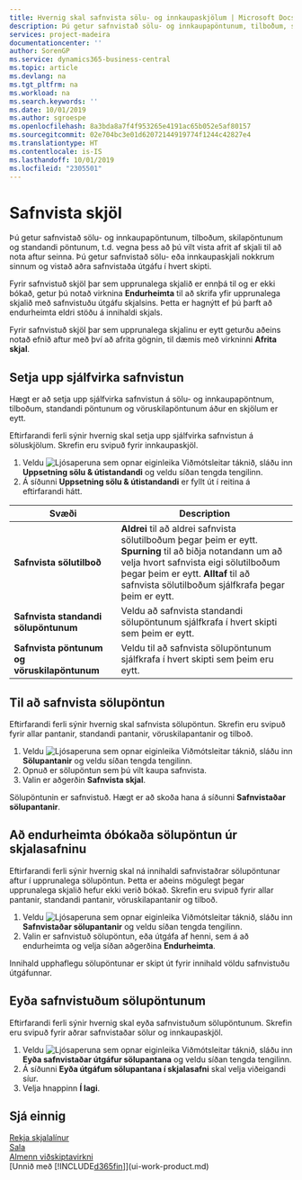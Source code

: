 ```yaml
---
title: Hvernig skal safnvista sölu- og innkaupaskjölum | Microsoft Docs
description: Þú getur safnvistað sölu- og innkaupapöntunum, tilboðum, skilapöntunum og standandi pöntunum og þú getur notað skráða skjalið til að endurskapa skjalið sem það var safnvistað frá.
services: project-madeira
documentationcenter: ''
author: SorenGP
ms.service: dynamics365-business-central
ms.topic: article
ms.devlang: na
ms.tgt_pltfrm: na
ms.workload: na
ms.search.keywords: ''
ms.date: 10/01/2019
ms.author: sgroespe
ms.openlocfilehash: 8a3bda8a7f4f953265e4191ac65b052e5af80157
ms.sourcegitcommit: 02e704bc3e01d62072144919774f1244c42827e4
ms.translationtype: HT
ms.contentlocale: is-IS
ms.lasthandoff: 10/01/2019
ms.locfileid: "2305501"
---
```

# <a name="archive-documents"></a>Safnvista skjöl
Þú getur safnvistað sölu- og innkaupapöntunum, tilboðum, skilapöntunum og standandi pöntunum, t.d. vegna þess að þú vilt vista afrit af skjali til að nota aftur seinna. Þú getur safnvistað sölu- eða innkaupaskjali nokkrum sinnum og vistað aðra safnvistaða útgáfu í hvert skipti.

Fyrir safnvistuð skjöl þar sem upprunalega skjalið er ennþá til og er ekki bókað, getur þú notað virknina **Endurheimta** til að skrifa yfir upprunalega skjalið með safnvistuðu útgáfu skjalsins. Þetta er hagnýtt ef þú þarft að endurheimta eldri stöðu á innihaldi skjals.

Fyrir safnvistuð skjöl þar sem upprunalega skjalinu er eytt geturðu aðeins notað efnið aftur með því að afrita gögnin, til dæmis með virkninni **Afrita skjal**.   

## <a name="to-set-up-automatic-document-archiving"></a>Setja upp sjálfvirka safnvistun  
Hægt er að setja upp sjálfvirka safnvistun á sölu- og innkaupapöntnum, tilboðum, standandi pöntunum og vöruskilapöntunum áður en skjölum er eytt.

Eftirfarandi ferli sýnir hvernig skal setja upp sjálfvirka safnvistun á söluskjölum. Skrefin eru svipuð fyrir innkaupaskjöl.
1.  Veldu ![Ljósaperuna sem opnar eiginleika Viðmótsleitar](media/ui-search/search_small.png "Segðu mér hvað þú vilt gera") táknið, sláðu inn **Uppsetning sölu & útistandandi** og veldu síðan tengda tengilinn.
2. Á síðunni **Uppsetning sölu & útistandandi** er fyllt út í reitina á eftirfarandi hátt.

|Svæði|Description|
|-----|-----------|
|**Safnvista sölutilboð**|**Aldrei** til að aldrei safnvista sölutilboðum þegar þeim er eytt. **Spurning** til að biðja notandann um að velja hvort safnvista eigi sölutilboðum þegar þeim er eytt. **Alltaf** til að safnvista sölutilboðum sjálfkrafa þegar þeim er eytt.|
|**Safnvista standandi sölupöntunum**|Veldu að safnvista standandi sölupöntunum sjálfkrafa í hvert skipti sem þeim er eytt.|
|**Safnvista pöntunum og vöruskilapöntunum**|Veldu til að safnvista sölupöntunum sjálfkrafa í hvert skipti sem þeim eru eytt.|

## <a name="to-archive-a-sales-order"></a>Til að safnvista sölupöntun
Eftirfarandi ferli sýnir hvernig skal safnvista sölupöntun. Skrefin eru svipuð fyrir allar pantanir, standandi pantanir, vöruskilapantanir og tilboð.

1.  Veldu ![Ljósaperuna sem opnar eiginleika Viðmótsleitar](media/ui-search/search_small.png "Segðu mér hvað þú vilt gera") táknið, sláðu inn **Sölupantanir** og veldu síðan tengda tengilinn.  
2.  Opnuð er sölupöntun sem þú vilt kaupa safnvista.  
3.  Valin er aðgerðin **Safnvista skjal**.

Sölupöntunin er safnvistuð. Hægt er að skoða hana á síðunni **Safnvistaðar sölupantanir**.

## <a name="to-restore-a-non-posted-sales-order-from-the-archive"></a>Að endurheimta óbókaða sölupöntun úr skjalasafninu
Eftirfarandi ferli sýnir hvernig skal ná innihaldi safnvistaðrar sölupöntunar aftur í upprunalega sölupöntun. Þetta er aðeins mögulegt þegar upprunalega skjalið hefur ekki verið bókað. Skrefin eru svipuð fyrir allar pantanir, standandi pantanir, vöruskilapantanir og tilboð.

1. Veldu ![Ljósaperuna sem opnar eiginleika Viðmótsleitar](media/ui-search/search_small.png "Segðu mér hvað þú vilt gera") táknið, sláðu inn **Safnvistaðar sölupantanir** og veldu síðan tengda tengilinn.
2. Valin er safnvistuð sölupöntun, eða útgáfa af henni, sem á að endurheimta og velja síðan aðgerðina **Endurheimta**.  

Innihald upphaflegu sölupöntunar er skipt út fyrir innihald völdu safnvistuðu útgáfunnar.

## <a name="to-delete-archived-sales-orders"></a>Eyða safnvistuðum sölupöntunum
Eftirfarandi ferli sýnir hvernig skal eyða safnvistuðum sölupöntunum. Skrefin eru svipuð fyrir aðrar safnvistaðar sölur og innkaupaskjöl.

1.  Veldu ![Ljósaperuna sem opnar eiginleika Viðmótsleitar](media/ui-search/search_small.png "Segðu mér hvað þú vilt gera") táknið, sláðu inn **Eyða safnvistaðar útgáfur sölupantana** og veldu síðan tengda tengilinn.  
2.  Á síðunni **Eyða útgáfum sölupantana í skjalasafni** skal velja viðeigandi síur.  
3.  Velja hnappinn **Í lagi**.

## <a name="see-also"></a>Sjá einnig
[Rekja skjalalínur](across-how-to-track-document-lines.md)  
[Sala](sales-manage-sales.md)  
[Almenn viðskiptavirkni](ui-across-business-areas.md)  
[Unnið með [!INCLUDE[d365fin](includes/d365fin_md.md)]](ui-work-product.md)
